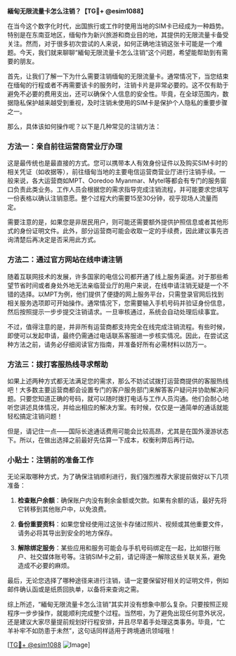 **緬甸无限流量卡怎么注销？【TG💪+ @esim1088】**

在当今这个数字化时代，出国旅行或工作时使用当地的SIM卡已经成为一种趋势。特别是在东南亚地区，缅甸作为新兴旅游和商业目的地，其提供的无限流量卡备受关注。然而，对于很多初次尝试的人来说，如何正确地注销这张卡可能是一个难题。今天，我们就来聊聊“緬甸无限流量卡怎么注销”这个问题，希望能帮助到有需要的朋友。

首先，让我们了解一下为什么需要注销缅甸的无限流量卡。通常情况下，当您结束在缅甸的行程或者不再需要该卡的服务时，注销卡片是非常必要的。这不仅有助于避免不必要的费用支出，还可以确保个人信息的安全性。毕竟，在全球范围内，数据隐私保护越来越受到重视，及时注销未使用的SIM卡是保护个人隐私的重要步骤之一。

那么，具体该如何操作呢？以下是几种常见的注销方法：

### 方法一：亲自前往运营商营业厅办理

这是最传统也是最直接的方式。您可以携带本人有效身份证件以及购买SIM卡时的相关凭证（如收据等），前往缅甸当地的主要电信运营商营业厅进行注销手续。一般来说，各大运营商如MPT、Ooredoo Myanmar、Mytel等都会有专门的服务窗口负责此类业务。工作人员会根据您的需求指导完成注销流程，并可能要求您填写一份表格以确认注销意愿。整个过程大约需要15至30分钟，视乎现场人流量而定。

需要注意的是，如果您是非居民用户，则可能还需要额外提供护照信息或者其他形式的身份证明文件。此外，部分运营商可能会收取一定的手续费，因此建议事先咨询清楚后再决定是否采用此方式。

### 方法二：通过官方网站在线申请注销

随着互联网技术的发展，许多国家的电信公司都开通了线上服务渠道。对于那些希望节省时间或者身处外地无法亲临营业厅的用户来说，在线申请注销无疑是一个不错的选择。以MPT为例，他们提供了便捷的网上服务平台，只需登录官网后找到相关服务选项即可开始操作。通常情况下，您需要输入手机号码并验证身份信息，然后按照提示一步步提交注销请求。一旦审核通过，系统会自动处理后续事宜。

不过，值得注意的是，并非所有运营商都支持完全在线完成注销流程。有些时候，即使可以发起申请，最终仍需通过电话联系客服进一步核实情况。因此，在尝试这种方法之前，请务必仔细阅读官方指南，并准备好所有必需材料以防万一。

### 方法三：拨打客服热线寻求帮助

如果上述两种方式都无法满足您的需求，那么不妨试试拨打运营商提供的客服热线吧！大多数主要运营商都会设置专门的客户服务部门来解答客户疑问并协助解决问题。只要您知道正确的号码，就可以随时拨打电话与工作人员沟通。他们会耐心地听您讲述具体情况，并给出相应的解决方案。有时候，仅仅是一通简单的通话就能轻松搞定注销问题！

但是，请记住一点——国际长途通话费用可能会比较高昂，尤其是在国外漫游状态下。所以，在做出选择之前最好先估算一下成本，权衡利弊后再行动。

### 小贴士：注销前的准备工作

无论采取哪种方式，为了确保注销顺利进行，我们强烈推荐大家提前做好以下几项准备：

1. **检查账户余额**：确保账户内没有剩余金额或欠款。如果有余额的话，最好先将它转移到其他账户中，以免浪费。
   
2. **备份重要资料**：如果您曾经使用过这张卡存储过照片、视频或其他重要文件，请务必将其导出到安全的地方保存。

3. **解除绑定服务**：某些应用和服务可能会与手机号码绑定在一起，比如银行账户、社交媒体账号等。注销SIM卡之前，请记得逐一解除这些关联关系，避免造成不必要的麻烦。

最后，无论您选择了哪种途径来进行注销，请一定要保留好相关的证明文件，例如邮件确认函或是纸质回执单，以备将来查询之需。

综上所述，“緬甸无限流量卡怎么注销”其实并没有想象中那么复杂。只要按照正规程序一步步操作，就能顺利完成整个过程。当然啦，为了避免出现任何意外状况，还是建议大家尽量提前规划好行程安排，并且尽早着手处理这类事务。毕竟，“亡羊补牢不如防患于未然”，这句话同样适用于跨境通讯领域哦！

[[TG💪+ @esim1088](https://t.me/s/esim1088) ![Image](https://i.postimg.cc/4NQfJmqS/Snipaste-2025-05-13-00-14-12.png)]